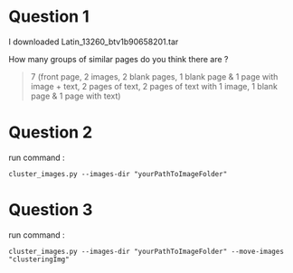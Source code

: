 # Question 1

I downloaded Latin_13260_btv1b90658201.tar 

How many groups of similar pages do you think there are ?
> 7 (front page, 2 images, 2 blank pages, 1 blank page & 1 page with image + text, 2 pages of text, 2 pages of text with 1 image, 1 blank page & 1 page with text) 

# Question 2

run command : 
```
cluster_images.py --images-dir "yourPathToImageFolder"
```

# Question 3

run command : 
```
cluster_images.py --images-dir "yourPathToImageFolder" --move-images "clusteringImg"
```





